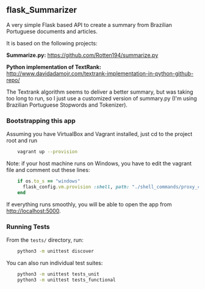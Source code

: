 flask_Summarizer
---------------------------------------------------

A very simple Flask based API to create a summary from Brazilian Portuguese documents and articles.

It is based on the following projects:

**Summarize.py:**
https://github.com/Rotten194/summarize.py

**Python implementation of TextRank:**
http://www.davidadamojr.com/textrank-implementation-in-python-github-repo/

The Textrank algorithm seems to deliver a better summary, but was taking too
long to run, so I just use a customized version of summary.py (I'm using Brazilian Portuguese
Stopwords and Tokenizer).


### Bootstrapping this app

Assuming you have VirtualBox and Vagrant installed, just cd to the project root and run

```sh
    vagrant up --provision
```

Note: if your host machine runs on Windows, you have to edit the vagrant
file and comment out these lines:

```ruby
    if os.to_s == "windows"
      flask_config.vm.provision :shell, path: "./shell_commands/proxy_config.sh"
    end
```

If everything runs smoothly, you will be able to open the app from [http://localhost:5000](http://localhost:5000).

### Running Tests
From the `tests/` directory, run:
```sh
    python3 -m unittest discover
```

You can also run individual test suites:
```sh
    python3 -m unittest tests_unit
    python3 -m unittest tests_functional
```




